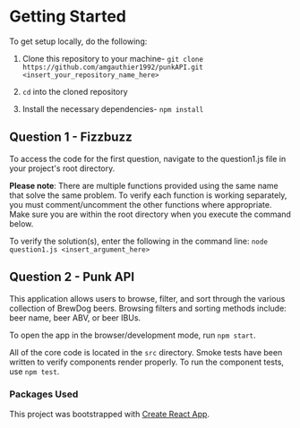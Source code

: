 # Getting Started
To get setup locally, do the following:

1. Clone this repository to your machine- `git clone https://github.com/amgauthier1992/punkAPI.git <insert_your_repository_name_here>`

2. `cd` into the cloned repository

3. Install the necessary dependencies- `npm install`

## Question 1 - Fizzbuzz
To access the code for the first question, navigate to the question1.js file in your project's root directory.

**Please note**: There are multiple functions provided using the same name that solve the same problem. To verify each function is working separately, you must comment/uncomment the other functions where appropriate. Make sure you are within the root directory when you execute the command below.

To verify the solution(s), enter the following in the command line: `node question1.js <insert_argument_here>`

## Question 2 - Punk API
This application allows users to browse, filter, and sort through the various collection of BrewDog beers. Browsing filters and sorting methods include: beer name, beer ABV, or beer IBUs. 

To open the app in the browser/development mode, run `npm start`. 

All of the core code is located in the `src` directory. Smoke tests have been written to verify components render properly. To run the component tests, use `npm test`.

### Packages Used

This project was bootstrapped with [Create React App](https://github.com/facebook/create-react-app).


